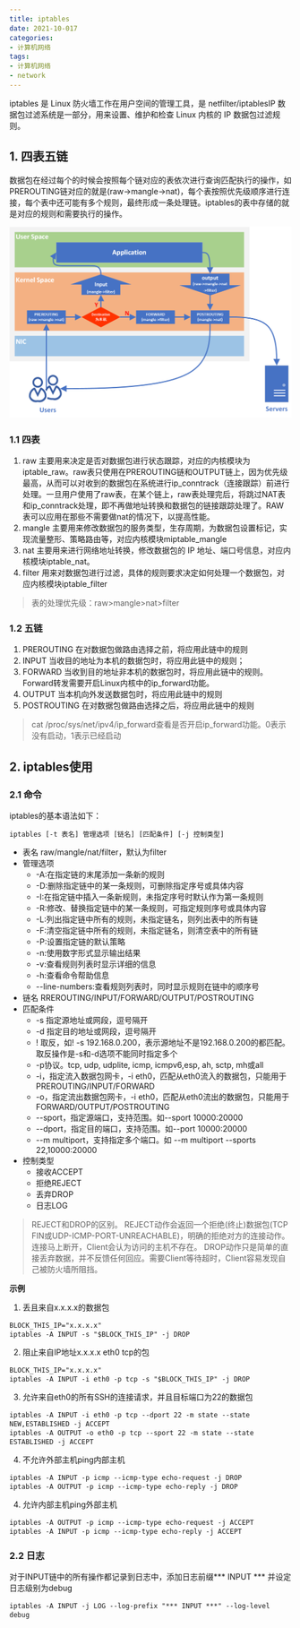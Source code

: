 ```yaml
---
title: iptables
date: 2021-10-017
categories:
- 计算机网络
tags:
- 计算机网络
- network
---
```


iptables 是 Linux 防火墙工作在用户空间的管理工具，是 netfilter/iptablesIP 数据包过滤系统是一部分，用来设置、维护和检查 Linux 内核的 IP 数据包过滤规则。

<!--more-->

## 1. 四表五链


数据包在经过每个的时候会按照每个链对应的表依次进行查询匹配执行的操作，如PREROUTING链对应的就是(raw->mangle->nat)，每个表按照优先级顺序进行连接，每个表中还可能有多个规则，最终形成一条处理链。iptables的表中存储的就是对应的规则和需要执行的操作。

![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](https://raw.githubusercontent.com/shinerio/shinerio.github.io/blog-images/小书匠/1634463829447.png)

### 1.1 四表

1. raw
   主要用来决定是否对数据包进行状态跟踪，对应的内核模块为iptable_raw。raw表只使用在PREROUTING链和OUTPUT链上，因为优先级最高，从而可以对收到的数据包在系统进行ip_conntrack（连接跟踪）前进行处理。一旦用户使用了raw表，在某个链上，raw表处理完后，将跳过NAT表和ip_conntrack处理，即不再做地址转换和数据包的链接跟踪处理了。RAW表可以应用在那些不需要做nat的情况下，以提高性能。
2. mangle
   主要用来修改数据包的服务类型，生存周期，为数据包设置标记，实现流量整形、策略路由等，对应内核模块miptable_mangle
3. nat
    主要用来进行网络地址转换，修改数据包的 IP 地址、端口号信息，对应内核模块iptable_nat。
4. filter
   用来对数据包进行过滤，具体的规则要求决定如何处理一个数据包，对应内核模块iptable_filter

> 表的处理优先级：raw>mangle>nat>filter

### 1.2  五链

1. PREROUTING
   在对数据包做路由选择之前，将应用此链中的规则
2. INPUT
   当收目的地址为本机的数据包时，将应用此链中的规则；
3. FORWARD
   当收到目的地址非本机的数据包时，将应用此链中的规则。Forward转发需要开启Linux内核中的ip_forward功能。
4. OUTPUT
   当本机向外发送数据包时，将应用此链中的规则
5. POSTROUTING
   在对数据包做路由选择之后，将应用此链中的规则

> cat /proc/sys/net/ipv4/ip_forward查看是否开启ip_forward功能。0表示没有启动，1表示已经启动

## 2. iptables使用


### 2.1 命令

iptables的基本语法如下：

```shell
iptables [-t 表名] 管理选项 [链名] [匹配条件] [-j 控制类型]
```

- 表名
  raw/mangle/nat/filter，默认为filter
- 管理选项
  -  -A:在指定链的末尾添加一条新的规则
  -  -D:删除指定链中的某一条规则，可删除指定序号或具体内容
  -  -I:在指定链中插入一条新规则，未指定序号时默认作为第一条规则
  -  -R:修改、替换指定链中的某一条规则，可指定规则序号或具体内容
  -  -L:列出指定链中所有的规则，未指定链名，则列出表中的所有链
  -  -F:清空指定链中所有的规则，未指定链名，则清空表中的所有链
  -  -P:设置指定链的默认策略
  -  -n:使用数字形式显示输出结果
  -  -v:查看规则列表时显示详细的信息
  -  -h:查看命令帮助信息
  -  --line-numbers:查看规则列表时，同时显示规则在链中的顺序号
- 链名
  RREROUTING/INPUT/FORWARD/OUTPUT/POSTROUTING
- 匹配条件
  - -s 指定源地址或网段，逗号隔开
  - -d 指定目的地址或网段，逗号隔开
  - ! 取反，如! -s 192.168.0.200，表示源地址不是192.168.0.200的都匹配。取反操作是-s和-d选项不能同时指定多个
  - -p协议。tcp, udp, udplite, icmp, icmpv6,esp, ah, sctp, mh或all
  - -i，指定流入数据包网卡，-i eth0，匹配从eth0流入的数据包，只能用于PREROUTING/INPUT/FORWARD
  - -o，指定流出数据包网卡，-i eth0，匹配从eth0流出的数据包，只能用于FORWARD/OUTPUT/POSTROUTING
  - --sport，指定源端口，支持范围。如--sport 10000:20000
  - --dport，指定目的端口，支持范围。如--port 10000:20000
  - --m multiport，支持指定多个端口。如 --m multiport --sports 22,10000:20000
- 控制类型
  - 接收ACCEPT
  - 拒绝REJECT
  - 丢弃DROP
  - 日志LOG

> REJECT和DROP的区别。
> REJECT动作会返回一个拒绝(终止)数据包(TCP FIN或UDP-ICMP-PORT-UNREACHABLE)，明确的拒绝对方的连接动作。连接马上断开，Client会认为访问的主机不存在。
> DROP动作只是简单的直接丢弃数据，并不反馈任何回应。需要Client等待超时，Client容易发现自己被防火墙所阻挡。

**示例**
1. 丢且来自x.x.x.x的数据包

```shell
BLOCK_THIS_IP="x.x.x.x"
iptables -A INPUT -s "$BLOCK_THIS_IP" -j DROP
```
2. 阻止来自IP地址x.x.x.x eth0 tcp的包

```shell
BLOCK_THIS_IP="x.x.x.x"
iptables -A INPUT -i eth0 -p tcp -s "$BLOCK_THIS_IP" -j DROP
```

3. 允许来自eth0的所有SSH的连接请求，并且目标端口为22的数据包

```shell
iptables -A INPUT -i eth0 -p tcp --dport 22 -m state --state NEW,ESTABLISHED -j ACCEPT
iptables -A OUTPUT -o eth0 -p tcp --sport 22 -m state --state ESTABLISHED -j ACCEPT
```

4.  不允许外部主机ping内部主机

```shell
iptables -A INPUT -p icmp --icmp-type echo-request -j DROP
iptables -A OUTPUT -p icmp --icmp-type echo-reply -j DROP
```

4.  允许内部主机ping外部主机

```shell
iptables -A OUTPUT -p icmp --icmp-type echo-request -j ACCEPT
iptables -A INPUT -p icmp --icmp-type echo-reply -j ACCEPT
```

### 2.2 日志

对于INPUT链中的所有操作都记录到日志中，添加日志前缀*** INPUT *** 并设定日志级别为debug

```shell
iptables -A INPUT -j LOG --log-prefix "*** INPUT ***" --log-level debug
```



